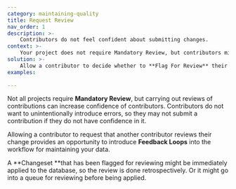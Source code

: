 ```yaml
---
category: maintaining-quality
title: Request Review
nav_order: 1
description: >-
    Contributors do not feel confident about submitting changes.
context: >-
    Your project does not require Mandatory Review, but contributors might welcome the option to have their contributions seen by a more experienced participant.
solution: >-
    Allow a contributor to decide whether to **Flag For Review** their contribution to request that it is reviewed by another contributor.
examples:
    
---
```


Not all projects require **Mandatory Review**, but carrying out reviews of contributions can increase confidence of contributors. Contributors do not want to unintentionally introduce errors, so they may not submit a contribution if they do not have confidence in it.

Allowing a contributor to request that another contributor reviews their change provides an opportunity to introduce **Feedback Loops** into the workflow for maintaining your data.

A **Changeset **that has been flagged for reviewing might be immediately applied to the database, so the review is done retrospectively. Or it might go into a queue for reviewing before being applied.
